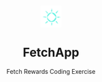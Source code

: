 <br />
<p align="center">
  <a href="https://github.com/TinsaeK/Zelon">
    <img src="ic_action_name.png" alt="Logo" width="50" height="50">
  </a>

  <h1 align="center">FetchApp</h1>

  <p align="center">
    Fetch Rewards Coding Exercise
    <br />
  </p>
</p>
